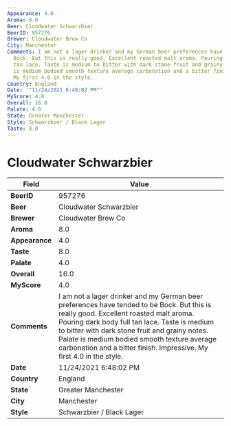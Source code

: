 ```yaml
---
Appearance: 4.0
Aroma: 8.0
Beer: Cloudwater Schwarzbier
BeerID: 957276
Brewer: Cloudwater Brew Co
City: Manchester
Comments: I am not a lager drinker and my German beer preferences have tended to be
  Bock. But this is really good. Excellent roasted malt aroma. Pouring dark body full
  tan lace. Taste is medium to bitter with dark stone fruit and grainy notes. Palate
  is medium bodied smooth texture average carbonation and a bitter finish. Impressive.
  My first 4.0 in the style.
Country: England
Date: '"11/24/2021 6:48:02 PM"'
MyScore: 4.0
Overall: 16.0
Palate: 4.0
State: Greater Manchester
Style: Schwarzbier / Black Lager
Taste: 8.0
---
```


# Cloudwater Schwarzbier

| Field         | Value |
|---------------|-------|
| **BeerID** | 957276 |
| **Beer** | Cloudwater Schwarzbier |
| **Brewer** | Cloudwater Brew Co |
| **Aroma** | 8.0 |
| **Appearance** | 4.0 |
| **Taste** | 8.0 |
| **Palate** | 4.0 |
| **Overall** | 16.0 |
| **MyScore** | 4.0 |
| **Comments** | I am not a lager drinker and my German beer preferences have tended to be Bock. But this is really good. Excellent roasted malt aroma. Pouring dark body full tan lace. Taste is medium to bitter with dark stone fruit and grainy notes. Palate is medium bodied smooth texture average carbonation and a bitter finish. Impressive. My first 4.0 in the style. |
| **Date** | 11/24/2021 6:48:02 PM |
| **Country** | England |
| **State** | Greater Manchester |
| **City** | Manchester |
| **Style** | Schwarzbier / Black Lager |
